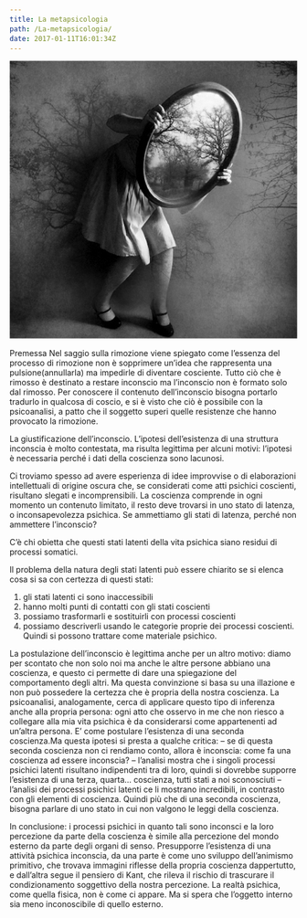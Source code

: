 ```yaml
---
title: La metapsicologia
path: /La-metapsicologia/
date: 2017-01-11T16:01:34Z
---
```

![alt text](metapsicologia.png)

Premessa
Nel saggio sulla rimozione viene spiegato come l’essenza del processo di rimozione non è sopprimere un’idea che rappresenta una pulsione(annullarla) ma impedirle di diventare cosciente. 
Tutto ciò che è rimosso è destinato a restare inconscio ma l’inconscio non è formato solo dal rimosso.
Per conoscere il contenuto dell’inconscio bisogna portarlo tradurlo in qualcosa di coscio, e si è visto che ciò è possibile con la psicoanalisi, a patto che il soggetto superi quelle resistenze che hanno provocato la rimozione.

La giustificazione dell’inconscio.
L’ipotesi dell’esistenza di una struttura inconscia è molto contestata, ma risulta legittima per alcuni motivi: l’ipotesi è necessaria perché i dati della coscienza sono lacunosi.

Ci troviamo spesso ad avere esperienza di idee improvvise o di elaborazioni intellettuali di origine oscura che, se considerati come atti psichici coscienti, risultano slegati e incomprensibili.
La coscienza comprende in ogni momento un contenuto limitato, il resto deve trovarsi in uno stato di latenza, o inconsapevolezza psichica. Se ammettiamo gli stati di latenza, perché non ammettere l’inconscio?

C’è chi obietta che questi stati latenti della vita psichica siano residui di processi somatici.

Il problema della natura degli stati latenti può essere chiarito se si elenca cosa si sa con certezza di questi stati:
1) gli stati latenti ci sono inaccessibili
2) hanno molti punti di contatti con gli stati coscienti
3) possiamo trasformarli e sostituirli con processi coscienti
4) possiamo descriverli usando le categorie proprie dei processi coscienti.
Quindi si possono trattare come materiale psichico.

La postulazione dell’inconscio è legittima anche per un altro motivo:
diamo per scontato che non solo noi ma anche le altre persone abbiano una coscienza, e questo ci permette di dare una spiegazione del comportamento degli altri. Ma questa convinzione si basa su una illazione e non può possedere la certezza che è propria della nostra coscienza.
La psicoanalisi, analogamente, cerca di applicare questo tipo di inferenza anche alla propria persona: ogni atto che osservo in me che non riesco a collegare alla mia vita psichica è da considerarsi come appartenenti ad un’altra persona. 
E’ come postulare l’esistenza di una seconda coscienza.Ma questa ipotesi si presta a qualche critica:
– se di questa seconda coscienza non ci rendiamo conto, allora è inconscia: come fa una coscienza ad essere inconscia?
– l’analisi mostra che i singoli processi psichici latenti risultano indipendenti tra di loro, quindi si dovrebbe supporre l’esistenza di una terza, quarta… coscienza, tutti stati a noi sconosciuti
– l’analisi dei processi psichici latenti ce li mostrano incredibili, in contrasto con gli elementi di coscienza. Quindi più che di una seconda coscienza, bisogna parlare di uno stato in cui non valgono le leggi della coscienza.

In conclusione: i processi psichici in quanto tali sono inconsci e la loro percezione da parte della coscienza è simile alla percezione del mondo esterno da parte degli organi di senso.
Presupporre l’esistenza di una attività psichica inconscia, da una parte è come uno sviluppo dell’animismo primitivo, che trovava immagini riflesse della propria coscienza dappertutto, e dall’altra segue il pensiero di Kant, che rileva il rischio di trascurare il condizionamento soggettivo della nostra percezione.
La realtà psichica, come quella fisica, non è come ci appare. Ma si spera che l’oggetto interno sia meno inconoscibile di quello esterno.
